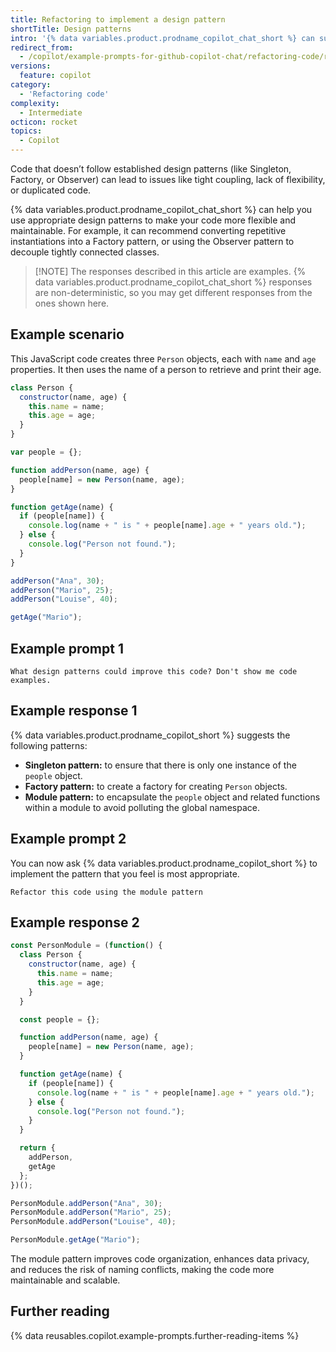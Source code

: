 ```yaml
---
title: Refactoring to implement a design pattern
shortTitle: Design patterns
intro: '{% data variables.product.prodname_copilot_chat_short %} can suggest design patterns that you can use to improve your code.'
redirect_from:
  - /copilot/example-prompts-for-github-copilot-chat/refactoring-code/refactoring-to-implement-a-design-pattern
versions:
  feature: copilot
category:
  - 'Refactoring code'
complexity:
  - Intermediate
octicon: rocket
topics:
  - Copilot
---
```


Code that doesn’t follow established design patterns (like Singleton, Factory, or Observer) can lead to issues like tight coupling, lack of flexibility, or duplicated code.

{% data variables.product.prodname_copilot_chat_short %} can help you use appropriate design patterns to make your code more flexible and maintainable. For example, it can recommend converting repetitive instantiations into a Factory pattern, or using the Observer pattern to decouple tightly connected classes.

> [!NOTE] The responses described in this article are examples. {% data variables.product.prodname_copilot_chat_short %} responses are non-deterministic, so you may get different responses from the ones shown here.

## Example scenario

This JavaScript code creates three `Person` objects, each with `name` and `age` properties. It then uses the name of a person to retrieve and print their age.

```javascript
class Person {
  constructor(name, age) {
    this.name = name;
    this.age = age;
  }
}

var people = {};

function addPerson(name, age) {
  people[name] = new Person(name, age);
}

function getAge(name) {
  if (people[name]) {
    console.log(name + " is " + people[name].age + " years old.");
  } else {
    console.log("Person not found.");
  }
}

addPerson("Ana", 30);
addPerson("Mario", 25);
addPerson("Louise", 40);

getAge("Mario");
```

## Example prompt 1

`What design patterns could improve this code? Don't show me code examples.`

## Example response 1

{% data variables.product.prodname_copilot_short %} suggests the following patterns:

* **Singleton pattern:** to ensure that there is only one instance of the `people` object.
* **Factory pattern:** to create a factory for creating `Person` objects.
* **Module pattern:** to encapsulate the `people` object and related functions within a module to avoid polluting the global namespace.

## Example prompt 2

You can now ask {% data variables.product.prodname_copilot_short %} to implement the pattern that you feel is most appropriate.

`Refactor this code using the module pattern`

## Example response 2

```javascript
const PersonModule = (function() {
  class Person {
    constructor(name, age) {
      this.name = name;
      this.age = age;
    }
  }

  const people = {};

  function addPerson(name, age) {
    people[name] = new Person(name, age);
  }

  function getAge(name) {
    if (people[name]) {
      console.log(name + " is " + people[name].age + " years old.");
    } else {
      console.log("Person not found.");
    }
  }

  return {
    addPerson,
    getAge
  };
})();

PersonModule.addPerson("Ana", 30);
PersonModule.addPerson("Mario", 25);
PersonModule.addPerson("Louise", 40);

PersonModule.getAge("Mario");
```

The module pattern improves code organization, enhances data privacy, and reduces the risk of naming conflicts, making the code more maintainable and scalable.

## Further reading

{% data reusables.copilot.example-prompts.further-reading-items %}
